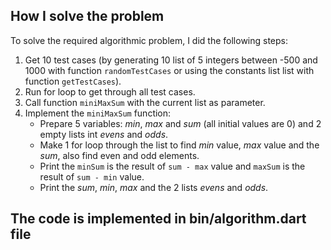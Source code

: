 ## How I solve the problem
To solve the required algorithmic problem, I did the following steps:
1. Get 10 test cases (by generating 10 list of 5 integers between -500 and 1000 with function `randomTestCases` or using the constants list list with function `getTestCases`).
2. Run for loop to get through all test cases.
3. Call function `miniMaxSum` with the current list as parameter.
4. Implement the `miniMaxSum` function:
   - Prepare 5 variables: _min_, _max_ and _sum_ (all initial values are 0) and 2 empty lists int _evens_ and _odds_.
   - Make 1 for loop through the list to find _min_ value, _max_ value and the _sum_, also find even and odd elements.
   - Print the `minSum` is the result of `sum - max` value and `maxSum` is the result of `sum - min` value.
   - Print the _sum_, _min_, _max_ and the 2 lists _evens_ and _odds_.

## The code is implemented in bin/algorithm.dart file
